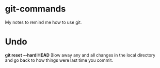# git-commands
My notes to remind me how to use git.

# Undo
**git reset --hard HEAD**
  Blow away any and all changes in the local directory and go back to how things were last time you commit.

